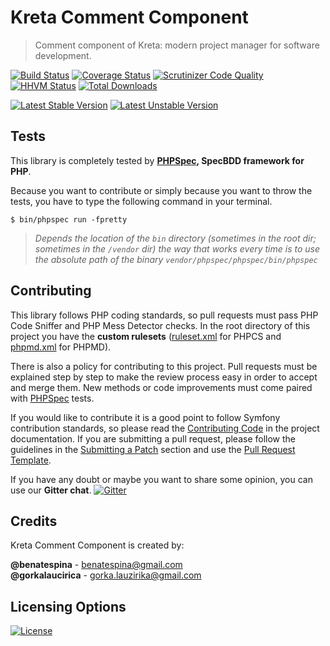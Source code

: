 # Kreta Comment Component
> Comment component of Kreta: modern project manager for software development.

[![Build Status](https://travis-ci.org/kreta-plugins/Comment.svg?branch=master)](https://travis-ci.org/kreta-plugins/Comment)
[![Coverage Status](https://img.shields.io/coveralls/kreta-plugins/Comment.svg)](https://coveralls.io/r/kreta-plugins/Comment)
[![Scrutinizer Code Quality](https://scrutinizer-ci.com/g/kreta-plugins/Comment/badges/quality-score.png?b=master)](https://scrutinizer-ci.com/g/kreta-plugins/Comment/?branch=master)
[![HHVM Status](http://hhvm.h4cc.de/badge/kreta-plugins/comment.svg)](http://hhvm.h4cc.de/package/kreta-plugins/comment)
[![Total Downloads](https://poser.pugx.org/kreta-plugins/comment/downloads)](https://packagist.org/packages/kreta-plugins/comment)

[![Latest Stable Version](https://poser.pugx.org/kreta-plugins/comment/v/stable.svg)](https://packagist.org/packages/kreta-plugins/comment)
[![Latest Unstable Version](https://poser.pugx.org/kreta-plugins/comment/v/unstable.svg)](https://packagist.org/packages/kreta-plugins/comment)

Tests
-----

This library is completely tested by **[PHPSpec][1], SpecBDD framework for PHP**.

Because you want to contribute or simply because you want to throw the tests, you have to type the following command
in your terminal.

    $ bin/phpspec run -fpretty

>*Depends the location of the `bin` directory (sometimes in the root dir; sometimes in the `/vendor` dir) the way that
works every time is to use the absolute path of the binary `vendor/phpspec/phpspec/bin/phpspec`*

Contributing
------------

This library follows PHP coding standards, so pull requests must pass PHP Code Sniffer and PHP Mess Detector
checks. In the root directory of this project you have the **custom rulesets** ([ruleset.xml]() for PHPCS and
[phpmd.xml]() for PHPMD).

There is also a policy for contributing to this project. Pull requests must
be explained step by step to make the review process easy in order to
accept and merge them. New methods or code improvements must come paired with [PHPSpec][1] tests.

If you would like to contribute it is a good point to follow Symfony contribution standards,
so please read the [Contributing Code][2] in the project
documentation. If you are submitting a pull request, please follow the guidelines
in the [Submitting a Patch][3] section and use the [Pull Request Template][4].

If you have any doubt or maybe you want to share some opinion, you can use our **Gitter chat**.
[![Gitter](https://badges.gitter.im/Join%20Chat.svg)](https://gitter.im/kreta/kreta?utm_source=badge&utm_medium=badge&utm_campaign=pr-badge&utm_content=badge)

[1]: http://www.phpspec.net/
[2]: http://symfony.com/doc/current/contributing/code/index.html
[3]: http://symfony.com/doc/current/contributing/code/patches.html#check-list
[4]: http://symfony.com/doc/current/contributing/code/patches.html#make-a-pull-request

Credits
-------
Kreta Comment Component is created by:
>
**@benatespina** - [benatespina@gmail.com](mailto:benatespina@gmail.com)<br/>
**@gorkalaucirica** - [gorka.lauzirika@gmail.com](mailto:gorka.lauzirika@gmail.com)

Licensing Options
-----------------
[![License](https://poser.pugx.org/kreta-plugins/comment/license.svg)](https://github.com/kreta/kreta/blob/master/LICENSE)
